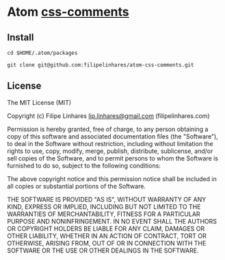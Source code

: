 # Atom [css-comments](https://github.com/filipelinhares/css-comments)

## Install
```shell
cd $HOME/.atom/packages

git clone git@github.com:filipelinhares/atom-css-comments.git
```

## License
The MIT License (MIT)

Copyright (c) Filipe Linhares <lip.linhares@gmail.com> (filipelinhares.com)

Permission is hereby granted, free of charge, to any person obtaining a copy
of this software and associated documentation files (the "Software"), to deal
in the Software without restriction, including without limitation the rights
to use, copy, modify, merge, publish, distribute, sublicense, and/or sell
copies of the Software, and to permit persons to whom the Software is
furnished to do so, subject to the following conditions:

The above copyright notice and this permission notice shall be included in
all copies or substantial portions of the Software.

THE SOFTWARE IS PROVIDED "AS IS", WITHOUT WARRANTY OF ANY KIND, EXPRESS OR
IMPLIED, INCLUDING BUT NOT LIMITED TO THE WARRANTIES OF MERCHANTABILITY,
FITNESS FOR A PARTICULAR PURPOSE AND NONINFRINGEMENT. IN NO EVENT SHALL THE
AUTHORS OR COPYRIGHT HOLDERS BE LIABLE FOR ANY CLAIM, DAMAGES OR OTHER
LIABILITY, WHETHER IN AN ACTION OF CONTRACT, TORT OR OTHERWISE, ARISING FROM,
OUT OF OR IN CONNECTION WITH THE SOFTWARE OR THE USE OR OTHER DEALINGS IN
THE SOFTWARE.
